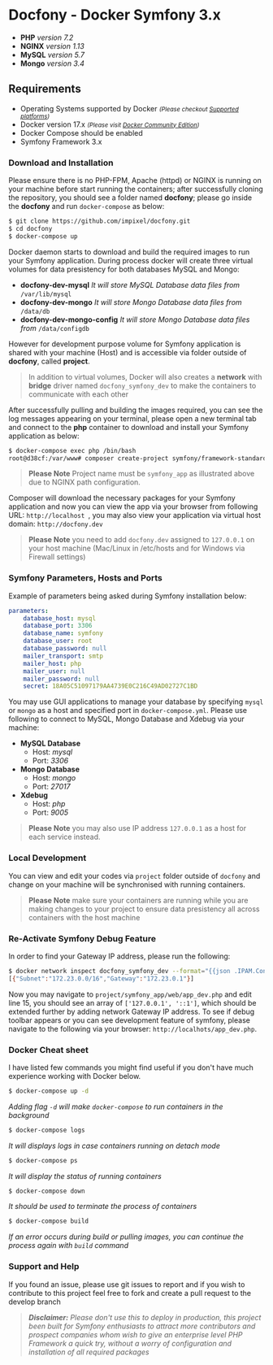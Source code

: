 # Docfony - Docker Symfony 3.x
* **PHP** _version 7.2_
* **NGINX** _version 1.13_
* **MySQL** _version 5.7_
* **Mongo** _version 3.4_

## Requirements 
* Operating Systems supported by Docker _<small>(Please checkout <a href="https://docs.docker.com/engine/installation/#supported-platforms" target="_blank">Supported platforms</a>)</small>_
* Docker version 17.x _<small>(Please visit <a href="https://www.docker.com/community-edition" target="_blank">Docker Community Edition</a>)</small>_
* Docker Compose  should be enabled
* Symfony Framework 3.x

### Download and Installation
Please ensure there is no PHP-FPM, Apache (httpd) or NGINX is running on your machine before start running the containers; after successfully cloning the repository, you should see a folder named **docfony**; please go inside the **docfony** and run ```docker-compose``` as below:
```bash
$ git clone https://github.com/impixel/docfony.git
$ cd docfony
$ docker-compose up
```
Docker daemon starts to download and build the required images to run your Symfony application. During process docker will create three virtual volumes for data presistency for both databases MySQL and Mongo:
* __docfony-dev-mysql__ _It will store MySQL Database data files from_ ```/var/lib/mysql``` 
* __docfony-dev-mongo__ _It will store Mongo Database data files from_ ```/data/db```
* __docfony-dev-mongo-config__ _It will store Mongo Database data files from_ ```/data/configdb```

However for development purpose volume for Symfony application is shared with your machine (Host) and is accessible via folder outside of **docfony**, called **project**.

>In addition to virtual volumes, Docker will also creates a **network** with **bridge** driver named ```docfony_symfony_dev``` to make the containers to communicate with each other

After successfully pulling and building the images required, you can see the log messages appearing on your terminal, please open a new terminal tab and connect to the **php** container to download and install your Symfony application as below:
```bash
$ docker-compose exec php /bin/bash
root@d38cf:/var/www# composer create-project symfony/framework-standard-edition symfony_app 3.4
```
>**Please Note** Project name must be ```symfony_app``` as illustrated above due to NGINX path configuration.

Composer will download the necessary packages for your Symfony application and now you can view the app via your browser from following URL:
```http://localhost ```, you may also view your application via virtual host domain: ```http://docfony.dev```
>**Please Note** you need to add ```docfony.dev``` assigned to ```127.0.0.1```  on your host machine (Mac/Linux in /etc/hosts and for Windows via Firewall settings)

### Symfony Parameters, Hosts and Ports
Example of parameters being asked during Symfony installation below:
```yml
parameters:
    database_host: mysql
    database_port: 3306
    database_name: symfony
    database_user: root
    database_password: null
    mailer_transport: smtp
    mailer_host: php
    mailer_user: null
    mailer_password: null
    secret: 18A05C51097179AA4739E0C216C49AD02727C1BD
```
You may use GUI applications to manage your database by specifying ```mysql``` or ```mongo``` as a host and specified port in ```docker-compose.yml```. Please use following to connect to MySQL, Mongo Database and Xdebug via your machine:

* __MySQL Database__
    * Host: _mysql_
    * Port: _3306_
* __Mongo Database__
    * Host: _mongo_
    * Port: _27017_
* __Xdebug__
    * Host: _php_
    * Port: _9005_

> **Please Note** you may also use IP address ```127.0.0.1``` as a host for each service instead.

### Local Development
You can view and edit your codes via ```project``` folder outside of ```docfony``` and change on your machine will be synchronised with running containers.
>**Please Note** make sure your containers are running while you are making changes to your project to ensure data presistency all across containers with the host machine 

### Re-Activate Symfony Debug Feature
In order to find your Gateway IP address, please run the following:
```bash
$ docker network inspect docfony_symfony_dev --format="{{json .IPAM.Config}}"
[{"Subnet":"172.23.0.0/16","Gateway":"172.23.0.1"}]
```
Now you may navigate to ```project/symfony_app/web/app_dev.php``` and edit line 15, you should see an array of ```['127.0.0.1', '::1']```, which should be extended further by adding network Gateway IP address. To see if debug toolbar appears or you can see development feature of symfony, please navigate to the following via your browser: ```http://localhots/app_dev.php```.

### Docker Cheat sheet
I have listed few commands you might find useful if you don't have much experience working with Docker below.

```bash
$ docker-compose up -d
```
_Adding flag ```-d``` will make ```docker-compose``` to run containers in the background_

```bash
$ docker-compose logs
```
_It will displays logs in case containers running on detach mode_

```bash
$ docker-compose ps
```
_It will display the status of running containers_

```bash
$ docker-compose down
```
_It should be used to terminate the process of containers_

```bash
$ docker-compose build
```
_If an error occurs during build or pulling images, you can continue the process again with ```build``` command_

### Support and Help
If you found an issue, please use git issues to report and if you wish to contribute to this project feel free to fork and create a pull request to the develop branch
>_**Disclaimer:** Please don't use this to deploy in production, this project been built for Symfony enthusiasts to attract more contributors and prospect companies whom wish to give an enterprise level PHP Framework a quick try, without a worry of configuration and installation of all required packages_